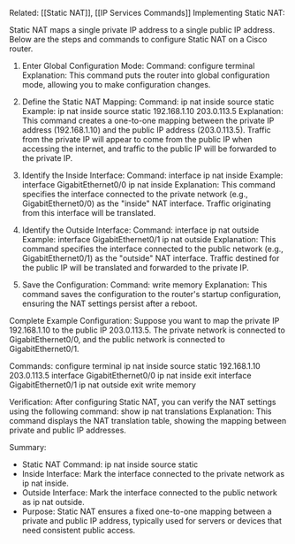 
Related: [[Static NAT]], [[IP Services Commands]]
Implementing Static NAT:

Static NAT maps a single private IP address to a single public IP address. Below are the steps and commands to configure Static NAT on a Cisco router.

1. Enter Global Configuration Mode:
   Command:
   configure terminal
   Explanation:
   This command puts the router into global configuration mode, allowing you to make configuration changes.

2. Define the Static NAT Mapping:
   Command:
   ip nat inside source static <private-ip> <public-ip>
   Example:
   ip nat inside source static 192.168.1.10 203.0.113.5
   Explanation:
   This command creates a one-to-one mapping between the private IP address (192.168.1.10) and the public IP address (203.0.113.5). Traffic from the private IP will appear to come from the public IP when accessing the internet, and traffic to the public IP will be forwarded to the private IP.

3. Identify the Inside Interface:
   Command:
   interface <interface-id>
   ip nat inside
   Example:
   interface GigabitEthernet0/0
   ip nat inside
   Explanation:
   This command specifies the interface connected to the private network (e.g., GigabitEthernet0/0) as the "inside" NAT interface. Traffic originating from this interface will be translated.

4. Identify the Outside Interface:
   Command:
   interface <interface-id>
   ip nat outside
   Example:
   interface GigabitEthernet0/1
   ip nat outside
   Explanation:
   This command specifies the interface connected to the public network (e.g., GigabitEthernet0/1) as the "outside" NAT interface. Traffic destined for the public IP will be translated and forwarded to the private IP.

5. Save the Configuration:
   Command:
   write memory
   Explanation:
   This command saves the configuration to the router's startup configuration, ensuring the NAT settings persist after a reboot.

Complete Example Configuration:
Suppose you want to map the private IP 192.168.1.10 to the public IP 203.0.113.5. The private network is connected to GigabitEthernet0/0, and the public network is connected to GigabitEthernet0/1.

Commands:
configure terminal
ip nat inside source static 192.168.1.10 203.0.113.5
interface GigabitEthernet0/0
ip nat inside
exit
interface GigabitEthernet0/1
ip nat outside
exit
write memory

Verification:
After configuring Static NAT, you can verify the NAT settings using the following command:
show ip nat translations
Explanation:
This command displays the NAT translation table, showing the mapping between private and public IP addresses.

Summary:
- Static NAT Command: ip nat inside source static <private-ip> <public-ip>
- Inside Interface: Mark the interface connected to the private network as ip nat inside.
- Outside Interface: Mark the interface connected to the public network as ip nat outside.
- Purpose: Static NAT ensures a fixed one-to-one mapping between a private and public IP address, typically used for servers or devices that need consistent public access.